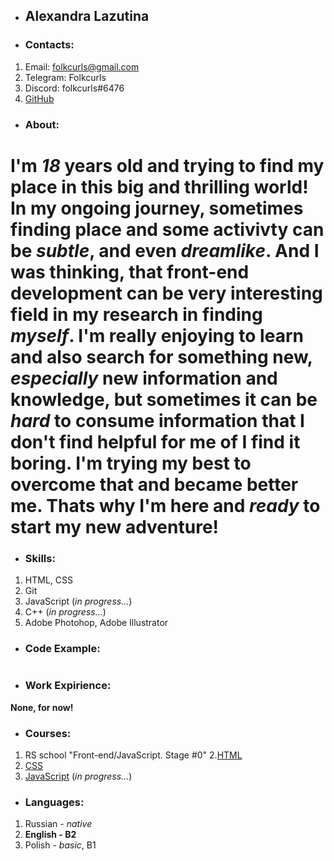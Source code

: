 * ## Alexandra Lazutina
* ### Contacts: 
1. Email: folkcurls@gmail.com
2. Telegram: Folkcurls 
3. Discord: folkcurls#6476
4. [GitHub](https://github.com/Folkcurls)
* ### About:
I'm _18_ years old and trying to find my place in this big and thrilling world! In my ongoing journey, sometimes finding place and some activivty can be _subtle_, and even _dreamlike_. And I was thinking, that front-end development can be very **interesting** field in my research in finding _myself_. I'm really **enjoying** to learn and also search for something new, _especially_ new information and knowledge, but sometimes it can be _hard_ to consume information that I don't find helpful for me of I find it boring. I'm **trying** my best to overcome that and became better me. Thats why I'm here and _ready_ to start my new adventure!
========
* ### Skills:
1. HTML, CSS
2. Git
3. JavaScript (_in progress..._)
4. C++ (_in progress..._)
5. Adobe Photohop, Adobe Illustrator
* ### Code Example: 
```
```
* ### Work Expirience: 
**None, for now!**

* ### Courses:
1. RS school "Front-end/JavaScript. Stage #0"
2.[HTML](https://ru.code-basics.com/languages/html)
3. [CSS](https://ru.code-basics.com/languages/css)
4. [JavaScript](https://ru.code-basics.com/languages/javascript) (_in progress..._)
* ### Languages:
1. Russian - _native_
2. **English - B2**
3. Polish - _basic_, B1
